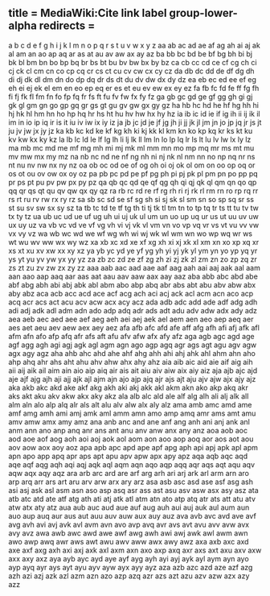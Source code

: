 title = MediaWiki:Cite link label group-lower-alpha
redirects =
---

a b c d e f g h i j k l m n o p q r s t u v w x y z aa ab ac ad ae af ag ah ai aj ak al am an ao ap aq ar as at au av aw ax ay az ba bb bc bd be bf bg bh bi bj bk bl bm bn bo bp bq br bs bt bu bv bw bx by bz ca cb cc cd ce cf cg ch ci cj ck cl cm cn co cp cq cr cs ct cu cv cw cx cy cz da db dc dd de df dg dh di dj dk dl dm dn do dp dq dr ds dt du dv dw dx dy dz ea eb ec ed ee ef eg eh ei ej ek el em en eo ep eq er es et eu ev ew ex ey ez fa fb fc fd fe ff fg fh fi fj fk fl fm fn fo fp fq fr fs ft fu fv fw fx fy fz ga gb gc gd ge gf gg gh gi gj gk gl gm gn go gp gq gr gs gt gu gv gw gx gy gz ha hb hc hd he hf hg hh hi hj hk hl hm hn ho hp hq hr hs ht hu hv hw hx hy hz ia ib ic id ie if ig ih ii ij ik il im in io ip iq ir is it iu iv iw ix iy iz ja jb jc jd je jf jg jh ji jj jk jl jm jn jo jp jq jr js jt ju jv jw jx jy jz ka kb kc kd ke kf kg kh ki kj kk kl km kn ko kp kq kr ks kt ku kv kw kx ky kz la lb lc ld le lf lg lh li lj lk ll lm ln lo lp lq lr ls lt lu lv lw lx ly lz ma mb mc md me mf mg mh mi mj mk ml mm mn mo mp mq mr ms mt mu mv mw mx my mz na nb nc nd ne nf ng nh ni nj nk nl nm nn no np nq nr ns nt nu nv nw nx ny nz oa ob oc od oe of og oh oi oj ok ol om on oo op oq or os ot ou ov ow ox oy oz pa pb pc pd pe pf pg ph pi pj pk pl pm pn po pp pq pr ps pt pu pv pw px py pz qa qb qc qd qe qf qg qh qi qj qk ql qm qn qo qp qq qr qs qt qu qv qw qx qy qz ra rb rc rd re rf rg rh ri rj rk rl rm rn ro rp rq rr rs rt ru rv rw rx ry rz sa sb sc sd se sf sg sh si sj sk sl sm sn so sp sq sr ss st su sv sw sx sy sz ta tb tc td te tf tg th ti tj tk tl tm tn to tp tq tr ts tt tu tv tw tx ty tz ua ub uc ud ue uf ug uh ui uj uk ul um un uo up uq ur us ut uu uv uw ux uy uz va vb vc vd ve vf vg vh vi vj vk vl vm vn vo vp vq vr vs vt vu vv vw vx vy vz wa wb wc wd we wf wg wh wi wj wk wl wm wn wo wp wq wr ws wt wu wv ww wx wy wz xa xb xc xd xe xf xg xh xi xj xk xl xm xn xo xp xq xr xs xt xu xv xw xx xy xz ya yb yc yd ye yf yg yh yi yj yk yl ym yn yo yp yq yr ys yt yu yv yw yx yy yz za zb zc zd ze zf zg zh zi zj zk zl zm zn zo zp zq zr zs zt zu zv zw zx zy zz aaa aab aac aad aae aaf aag aah aai aaj aak aal aam aan aao aap aaq aar aas aat aau aav aaw aax aay aaz aba abb abc abd abe abf abg abh abi abj abk abl abm abo abp abq abr abs abt abu abv abw abx aby abz aca acb acc acd ace acf acg ach aci acj ack acl acm acn aco acp acq acr acs act acu acv acw acx acy acz ada adb adc add ade adf adg adh adi adj adk adl adm adn ado adp adq adr ads adt adu adv adw adx ady adz aea aeb aec aed aee aef aeg aeh aei aej aek ael aem aen aeo aep aeq aer aes aet aeu aev aew aex aey aez afa afb afc afd afe aff afg afh afi afj afk afl afm afn afo afp afq afr afs aft afu afv afw afx afy afz aga agb agc agd age agf agg agh agi agj agk agl agm agn ago agp agq agr ags agt agu agv agw agx agy agz aha ahb ahc ahd ahe ahf ahg ahh ahi ahj ahk ahl ahm ahn aho ahp ahq ahr ahs aht ahu ahv ahw ahx ahy ahz aia aib aic aid aie aif aig aih aii aij aik ail aim ain aio aip aiq air ais ait aiu aiv aiw aix aiy aiz aja ajb ajc ajd aje ajf ajg ajh aji ajj ajk ajl ajm ajn ajo ajp ajq ajr ajs ajt aju ajv ajw ajx ajy ajz aka akb akc akd ake akf akg akh aki akj akk akl akm akn ako akp akq akr aks akt aku akv akw akx aky akz ala alb alc ald ale alf alg alh ali alj alk all alm aln alo alp alq alr als alt alu alv alw alx aly alz ama amb amc amd ame amf amg amh ami amj amk aml amm amn amo amp amq amr ams amt amu amv amw amx amy amz ana anb anc and ane anf ang anh ani anj ank anl anm ann ano anp anq anr ans ant anu anv anw anx any anz aoa aob aoc aod aoe aof aog aoh aoi aoj aok aol aom aon aoo aop aoq aor aos aot aou aov aow aox aoy aoz apa apb apc apd ape apf apg aph api apj apk apl apm apn apo app apq apr aps apt apu apv apw apx apy apz aqa aqb aqc aqd aqe aqf aqg aqh aqi aqj aqk aql aqm aqn aqo aqp aqq aqr aqs aqt aqu aqv aqw aqx aqy aqz ara arb arc ard are arf arg arh ari arj ark arl arm arn aro arp arq arr ars art aru arv arw arx ary arz asa asb asc asd ase asf asg ash asi asj ask asl asm asn aso asp asq asr ass ast asu asv asw asx asy asz ata atb atc atd ate atf atg ath ati atj atk atl atm atn ato atp atq atr ats att atu atv atw atx aty atz aua aub auc aud aue auf aug auh aui auj auk aul aum aun auo aup auq aur aus aut auu auv auw aux auy auz ava avb avc avd ave avf avg avh avi avj avk avl avm avn avo avp avq avr avs avt avu avv avw avx avy avz awa awb awc awd awe awf awg awh awi awj awk awl awm awn awo awp awq awr aws awt awu awv aww awx awy awz axa axb axc axd axe axf axg axh axi axj axk axl axm axn axo axp axq axr axs axt axu axv axw axx axy axz aya ayb ayc ayd aye ayf ayg ayh ayi ayj ayk ayl aym ayn ayo ayp ayq ayr ays ayt ayu ayv ayw ayx ayy ayz aza azb azc azd aze azf azg azh azi azj azk azl azm azn azo azp azq azr azs azt azu azv azw azx azy azz